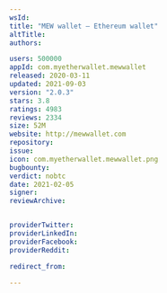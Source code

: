 ```yaml
---
wsId: 
title: "MEW wallet – Ethereum wallet"
altTitle: 
authors:

users: 500000
appId: com.myetherwallet.mewwallet
released: 2020-03-11
updated: 2021-09-03
version: "2.0.3"
stars: 3.8
ratings: 4983
reviews: 2334
size: 52M
website: http://mewwallet.com
repository: 
issue: 
icon: com.myetherwallet.mewwallet.png
bugbounty: 
verdict: nobtc
date: 2021-02-05
signer: 
reviewArchive:


providerTwitter: 
providerLinkedIn: 
providerFacebook: 
providerReddit: 

redirect_from:

---
```



